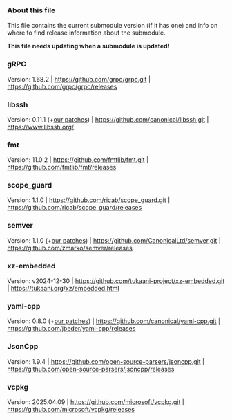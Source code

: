 
### About this file

This file contains the current submodule version (if it has one) and
info on where to find release information about the submodule.

**This file needs updating when a submodule is updated!**

### gRPC
Version: 1.68.2 |
<https://github.com/grpc/grpc.git> |
<https://github.com/grpc/grpc/releases>

### libssh
Version: 0.11.1 (+[our patches](https://github.com/canonical/libssh/compare/libssh-0.11.1...multipass)) |
<https://github.com/canonical/libssh.git> |
<https://www.libssh.org/>

### fmt
Version: 11.0.2 |
<https://github.com/fmtlib/fmt.git> |
<https://github.com/fmtlib/fmt/releases>

### scope_guard
Version: 1.1.0 |
<https://github.com/ricab/scope_guard.git> |
<https://github.com/ricab/scope_guard/releases>

### semver
Version: 1.1.0 (+[our patches](https://github.com/CanonicalLtd/semver/compare/1.1.0..69e1b1e)) |
<https://github.com/CanonicalLtd/semver.git> |
<https://github.com/zmarko/semver/releases>

### xz-embedded
Version: v2024-12-30 |
<https://github.com/tukaani-project/xz-embedded.git> |
<https://tukaani.org/xz/embedded.html>

### yaml-cpp
Version: 0.8.0 (+[our patches](https://github.com/canonical/yaml-cpp/compare/0.8.0..multipass)) |
<https://github.com/canonical/yaml-cpp.git> |
<https://github.com/jbeder/yaml-cpp/releases>

### JsonCpp
Version: 1.9.4 |
<https://github.com/open-source-parsers/jsoncpp.git> |
<https://github.com/open-source-parsers/jsoncpp/releases>

### vcpkg
Version: 2025.04.09 |
<https://github.com/microsoft/vcpkg.git> |
<https://github.com/microsoft/vcpkg/releases>
